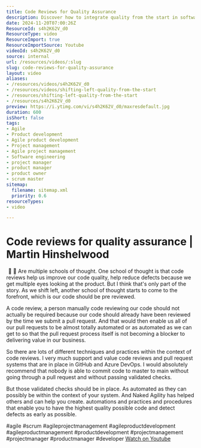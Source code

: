 ```yaml
---
title: Code Reviews for Quality Assurance
description: Discover how to integrate quality from the start in software development with Martin Hinshelwood. Embrace shifting left for better products and reduced technical debt!
date: 2024-11-20T07:00:26Z
ResourceId: s4h2K62V_d0
ResourceType: video
ResourceImport: true
ResourceImportSource: Youtube
videoId: s4h2K62V_d0
source: internal
url: /resources/videos/:slug
slug: code-reviews-for-quality-assurance
layout: video
aliases:
- /resources/videos/s4h2K62V_d0
- /resources/videos/shifting-left-quality-from-the-start
- /resources/shifting-left-quality-from-the-start
- /resources/s4h2K62V_d0
preview: https://i.ytimg.com/vi/s4h2K62V_d0/maxresdefault.jpg
duration: 600
isShort: false
tags:
- Agile
- Product development
- Agile product development
- Project management
- Agile project management
- Software engineering
- project manager
- product manager
- product owner
- scrum master
sitemap:
  filename: sitemap.xml
  priority: 0.6
resourceTypes:
- video

---
```

# Code reviews for quality assurance | Martin Hinshelwood  

  📍  📍  Are multiple schools of thought.  One school of thought is that code reviews help us improve our code quality, help reduce defects because we get multiple eyes looking at the product. But I think that's only part of the story.  As we shift left, another school of thought starts to come to the forefront, which is our code should be pre reviewed. 

A code review, a person manually code reviewing our code should not actually be required because our code should already have been reviewed by the time we submit a pull request. And that would then enable us all of our pull requests to be almost totally automated or as automated as we can get to so that the pull request process itself is not becoming a blocker to delivering value in our business.

So there are lots of different techniques and practices within the context of code reviews. I very much support and value code reviews and pull request systems that are in place in GitHub and Azure DevOps. I would absolutely recommend that nobody is able to commit code  to master to main without going through a pull request and without passing  validated checks.

But those validated checks should be in place. As automated as they can possibly be within the context of your system. And Naked Agility has helped others and can help you create. automations and practices and procedures that enable you to have the highest quality possible code and detect defects as early as possible.



#agile #scrum #agileprojectmanagement #agileproductdevelopment #agileproductmanagement #productdevelopment #projectmanagement #projectmanager #productmanager #developer 
 [Watch on Youtube](https://www.youtube.com/watch?v=s4h2K62V_d0)
